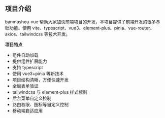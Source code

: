 ## 项目介绍

banmashou-vue 帮助大家加快前端项目的开发，本项目提供了前端开发的很多基础功能。使用 vite、typescript、vue3、element-plus、pinia、vue-router、axios、tailwindcss 等技术开发。

**项目特点**

- 组件自动加载
- 提供组件扩展能力
- 支持 typescript
- 使用 vue3+pinia 等新技术
- 项目结构清晰，方便快速开发
- 全局表单验证
- tailwindcss 与 element-plus 样式控制
- 后台菜单自定义控制
- 路由权限、图标等自定义控制
- 移动端自适应用

